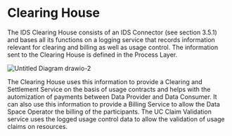 # Clearing House
The IDS Clearing House consists of an IDS Connector (see section 3.5.1) and bases all its functions on a logging service that records information relevant for clearing and billing as well as usage control. The information sent to the Clearing House is defined in the Process Layer. 

![Untitled Diagram drawio-2](https://user-images.githubusercontent.com/2641134/149963090-bca4bb1e-f49a-454f-ad4f-1ff252401307.png)

The Clearing House uses this information to provide a Clearing and Settlement Service on the basis of usage contracts and helps with the automization of payments between Data Provider and Data Consumer. It can also use this information to provide a Billing Service to allow the Data Space Operator the billing of the participants. The UC Claim Validation service uses the logged usage control data to allow the validation of usage claims on resources.
